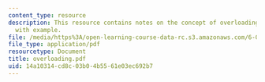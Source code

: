```yaml
---
content_type: resource
description: This resource contains notes on the concept of overloading in Java language
  with example.
file: /media/https%3A/open-learning-course-data-rc.s3.amazonaws.com/6-092-java-preparation-for-6-170-january-iap-2006/14a10314cd8c03b04b5561e03ec692b7_overloading.pdf
file_type: application/pdf
resourcetype: Document
title: overloading.pdf
uid: 14a10314-cd8c-03b0-4b55-61e03ec692b7
---
```

